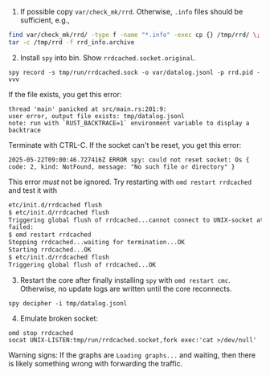 1. If possible copy `var/check_mk/rrd`. Otherwise, `.info` files should be sufficient, e.g.,
```sh
find var/check_mk/rrd/ -type f -name "*.info" -exec cp {} /tmp/rrd/ \;
tar -c /tmp/rrd -f rrd_info.archive
```
2. Install `spy` into bin. Show `rrdcached.socket.original`.
```
spy record -s tmp/run/rrdcached.sock -o var/datalog.jsonl -p rrd.pid -vvv
```
If the  file exists, you get this error:
```
thread 'main' panicked at src/main.rs:201:9:
user error, output file exists: tmp/datalog.jsonl
note: run with `RUST_BACKTRACE=1` environment variable to display a backtrace
```
Terminate with CTRL-C. If the socket can't be reset, you get this error:
```
2025-05-22T09:00:46.727416Z ERROR spy: could not reset socket: Os { code: 2, kind: NotFound, message: "No such file or directory" }
```
This error *must* not be ignored. Try restarting with `omd restart rrdcached` and test it with 
```sh
etc/init.d/rrdcached flush
$ etc/init.d/rrdcached flush 
Triggering global flush of rrdcached...cannot connect to UNIX-socket at '/omd/sites/v250/tmp/run/rrdcached.sock': Connection refused
failed: 
$ omd restart rrdcached
Stopping rrdcached...waiting for termination...OK
Starting rrdcached...OK
$ etc/init.d/rrdcached flush
Triggering global flush of rrdcached...OK
```
3. Restart the core after finally installing `spy` with `omd restart cmc`. Otherwise, no update logs are written until the core reconnects.
```
spy decipher -i tmp/datalog.jsonl
```
4. Emulate broken socket:
```
omd stop rrdcached
socat UNIX-LISTEN:tmp/run/rrdcached.socket,fork exec:'cat >/dev/null'
```

Warning signs:
If the graphs are `Loading graphs...` and waiting, then there is likely something wrong with forwarding the traffic.

